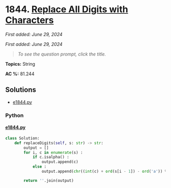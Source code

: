 # 1844. [Replace All Digits with Characters](<https://leetcode.com/problems/replace-all-digits-with-characters>)

*First added: June 29, 2024*

*First added: June 29, 2024*


> *To see the question prompt, click the title.*

**Topics:** String

**AC %:** 81.244


## Solutions

- [e1844.py](<../my-submissions/e1844.py>)
### Python
#### [e1844.py](<../my-submissions/e1844.py>)
```Python
class Solution:
    def replaceDigits(self, s: str) -> str:
        output = []
        for i, c in enumerate(s) :
            if c.isalpha() :
                output.append(c)
            else :
                output.append(chr((int(c) + ord(s[i - 1]) - ord('a')) % 26 + ord('a')))

        return ''.join(output)
```

